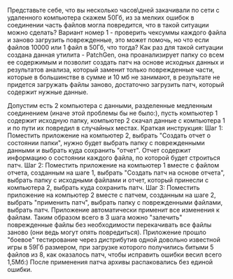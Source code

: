 Представьте себе, что вы несколько часов\дней закачивали по сети с удаленного компьютера скажем 50Гб, 
из за мелких ошибок в соединении часть файлов могла повредится, что в такой ситуации можно сделать? 
Вариант номер 1 - проверить чексуммы каждого файла и заново загрузить поврежденные, это может помочь, 
но что если файлов 10000 или 1 файл в 50Гб, что тогда? Как раз для такой ситуации создана данная утилита - PatchGen, 
она проанализирует папку со всем ее содержимым и позволит создать патч на основе исходных данных и результатов анализа, 
который заменит только поврежденные части, которые в большинстве в сумме и 10 мб не занимают, в результате не 
придется загружать файлы заново, достаточно загрузить патч, который содержит нужные данные.

Допустим есть 2 компьютера с данными, разделенные медленным соединением (иначе этой проблемы бы не было:), 
пусть компьютер 1 содержит исходную папку, компьютер 2 скачал данные с компьютера 1 и по пути их повредил в случайных местах.
Краткая инструкция:
Шаг 1: Поместить приложение на компьютер 2, выбрать "Создать отчет о состоянии папки", нужно будет выбрать папку с поврежденными данными и выбрать куда сохранить "отчет". Отчет содержит информацию о состоянии каждого файла, по которой будет строиться патч.
Шаг 2: Поместить приложение на компьютер 1 вместе с файлом отчета, созданным на шаге 1, выбрать "Создать патч на основе отчета", выбрать папку с исходными файлами и отчет, который принесли с компьютера 2, выбрать куда сохранить патч.
Шаг 3: Поместить приложение на компьютер 2 вместе с патчем, созданным на шаге 2, выбрать "применить патч", выбрать папку с поврежденными файлами, выбрать патч. Приложение автоматически применит все изменения к файлам.
Таким образом всего в 3 шага можно "залечить" поврежденные файлы без необходимости перекачивать все файлы заново (они ведь могут опять повредиться).
Приложение прошло "боевое" тестирование через дистрибутив одной довольно известной игры в 59Гб размером, при загрузке которого получились битыми 5 файлов из 8, как оказалось патч, чтобы исправить ошибки весил всего 1,5Мб:)
После применения патча архивы распаковались без единой ошибки.
